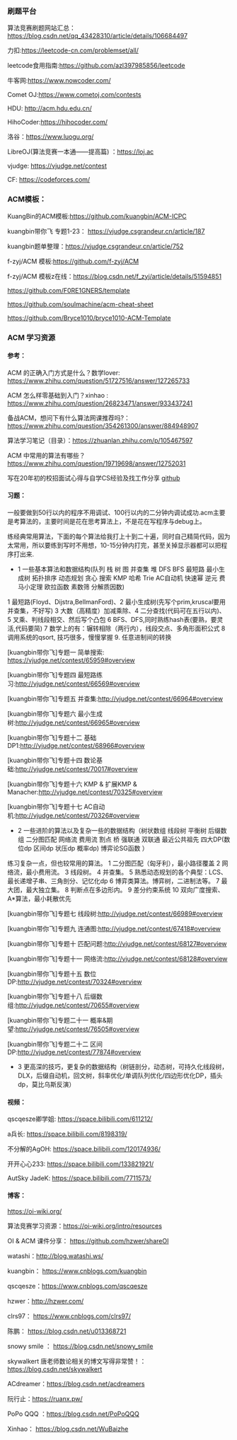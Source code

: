 ### 刷题平台

算法竞赛刷题网站汇总：https://blog.csdn.net/qq_43428310/article/details/106684497

力扣:https://leetcode-cn.com/problemset/all/

leetcode食用指南:https://github.com/azl397985856/leetcode

牛客网:https://www.nowcoder.com/

Comet OJ:https://www.cometoj.com/contests

HDU: http://acm.hdu.edu.cn/

HihoCoder:https://hihocoder.com/

洛谷：https://www.luogu.org/

LibreOJ(算法竞赛一本通——提高篇) ：https://loj.ac

vjudge: https://vjudge.net/contest

CF: https://codeforces.com/  

### ACM模板：

KuangBin的ACM模板:https://github.com/kuangbin/ACM-ICPC

kuangbin带你飞 专题1-23： https://vjudge.csgrandeur.cn/article/187

kuangbin题单整理：https://vjudge.csgrandeur.cn/article/752

f-zyj/ACM 模板:https://github.com/f-zyj/ACM 

f-zyj/ACM 模板z在线：https://blog.csdn.net/f_zyj/article/details/51594851

https://github.com/F0RE1GNERS/template

https://github.com/soulmachine/acm-cheat-sheet

https://github.com/Bryce1010/bryce1010-ACM-Template

###  ACM 学习资源

#### 参考： 

ACM 的正确入门方式是什么？数学lover: https://www.zhihu.com/question/51727516/answer/127265733

ACM 怎么样零基础到入门？xinhao : https://www.zhihu.com/question/26823471/answer/933437241

备战ACM，想问下有什么算法网课推荐吗?： https://www.zhihu.com/question/354261300/answer/884948907

算法学习笔记（目录）：https://zhuanlan.zhihu.com/p/105467597

ACM 中常用的算法有哪些？https://www.zhihu.com/question/19719698/answer/12752031

写在20年初的校招面试心得与自学CS经验及找工作分享 [github](https://github.com/conanhujinming/tips_for_interview/blob/master/README-zh_CN.md)  

#### 习题：

一般要做到50行以内的程序不用调试、100行以内的二分钟内调试成功.acm主要是考算法的，主要时间是花在思考算法上，不是花在写程序与debug上。

练经典常用算法，下面的每个算法给我打上十到二十遍，同时自己精简代码，因为太常用，所以要练到写时不用想，10-15分钟内打完，甚至关掉显示器都可以把程序打出来.

- 1  一些基本算法和数据结构(队列 栈 树 图 并查集 堆 DFS BFS 最短路 最小生成树 拓扑排序 动态规划 贪心 搜索 KMP 哈希 Trie AC自动机 快速幂 逆元 费马小定理 欧拉函数 素数筛 分解质因数)

1 最短路(Floyd、Dijstra,BellmanFord)、2 最小生成树(先写个prim,kruscal要用并查集，不好写)
3 大数（高精度）加减乘除、4 二分查找(代码可在五行以内)、
5 叉乘、判线段相交、然后写个凸包 
6 BFS、DFS,同时熟练hash表(要熟，要灵活,代码要简)
7 数学上的有：辗转相除（两行内），线段交点、多角形面积公式 
8 调用系统的qsort, 技巧很多，慢慢掌握 9. 任意进制间的转换

[kuangbin带你飞]专题一 简单搜索: https://vjudge.net/contest/65959#overview

[kuangbin带你飞]专题四 最短路练习:http://vjudge.net/contest/66569#overview

[kuangbin带你飞]专题五 并查集:http://vjudge.net/contest/66964#overview

[kuangbin带你飞]专题六 最小生成树:http://vjudge.net/contest/66965#overview

[kuangbin带你飞]专题十二 基础DP1:http://vjudge.net/contest/68966#overview

[kuangbin带你飞]专题十四 数论基础:http://vjudge.net/contest/70017#overview

[kuangbin带你飞]专题十六 KMP & 扩展KMP & Manacher:http://vjudge.net/contest/70325#overview

[kuangbin带你飞]专题十七 AC自动机:http://vjudge.net/contest/70326#overview

- 2  一些进阶的算法以及复杂一些的数据结构（树状数组 线段树 平衡树 后缀数组 二分图匹配 网络流 费用流 割点 桥 强联通 双联通 最近公共祖先 四大DP(数位dp 区间dp 状压dp 概率dp) 博弈论SG函数 ）

练习复杂一点，但也较常用的算法。
1 二分图匹配（匈牙利），最小路径覆盖 
2 网络流，最小费用流。
3 线段树。
4 并查集。
5 熟悉动态规划的各个典型：LCS、最长递增子串、三角剖分、记忆化dp 
6 博弈类算法。博弈树，二进制法等。
7 最大团，最大独立集。
8  判断点在多边形内。
9  差分约束系统 
10  双向广度搜索、A*算法，最小耗散优先 

[kuangbin带你飞]专题七 线段树:http://vjudge.net/contest/66989#overview

[kuangbin带你飞]专题九 连通图:http://vjudge.net/contest/67418#overview

[kuangbin带你飞]专题十 匹配问题:http://vjudge.net/contest/68127#overview

[kuangbin带你飞]专题十一 网络流:http://vjudge.net/contest/68128#overview

[kuangbin带你飞]专题十五 数位DP:http://vjudge.net/contest/70324#overview

[kuangbin带你飞]专题十八 后缀数组:http://vjudge.net/contest/70655#overview

[kuangbin带你飞]专题二十一 概率&期望:http://vjudge.net/contest/76505#overview

[kuangbin带你飞]专题二十二 区间DP:http://vjudge.net/contest/77874#overview

- 3 更高深的技巧，更复杂的数据结构（树链剖分，动态树，可持久化线段树，DLX，后缀自动机，回文树，斜率优化/单调队列优化/四边形优化DP，插头dp，莫比乌斯反演）

#### 视频：

qscqesze卿学姐: https://space.bilibili.com/611212/ 

a兵长: https://space.bilibili.com/8198319/    

不分解的AgOH: https://space.bilibili.com/120174936/  

开开心心233: https://space.bilibili.com/133821921/  

AutSky JadeK: https://space.bilibili.com/7711573/  


#### 博客：

https://oi-wiki.org/   

算法竞赛学习资源：https://oi-wiki.org/intro/resources

OI & ACM 课件分享： https://github.com/hzwer/shareOI  

watashi：http://blog.watashi.ws/    

kuangbin： https://www.cnblogs.com/kuangbin 

qscqesze：https://www.cnblogs.com/qscqesze   

hzwer：http://hzwer.com/ 

clrs97： https://www.cnblogs.com/clrs97/ 

陈鹏： https://blog.csdn.net/u013368721

snowy smile ： https://blog.csdn.net/snowy_smile 

skywalkert 唐老师数论相关的博文写得非常赞！：https://blog.csdn.net/skywalkert

ACdreamer：https://blog.csdn.net/acdreamers 

阮行止：https://ruanx.pw/ 

PoPo QQQ ：https://blog.csdn.net/PoPoQQQ 

Xinhao： https://blog.csdn.net/WuBaizhe

 



